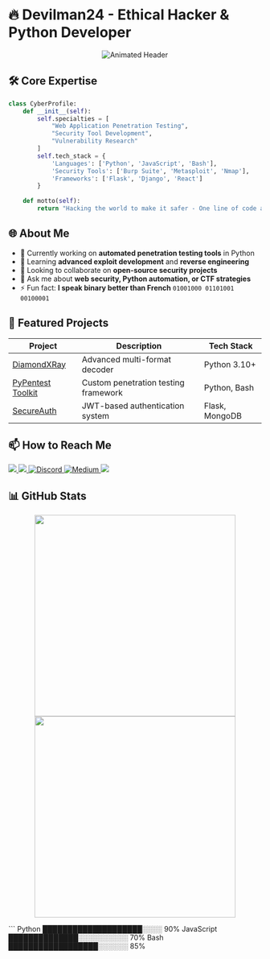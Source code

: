 
# 🔥 Devilman24 - Ethical Hacker & Python Developer

<p align="center">
  <img src="https://readme-typing-svg.demolab.com?font=Fira+Code&pause=1000&color=22D3EE&width=435&lines=Python+Developer+%7C+Penetration+Tester;Cybersecurity+Enthusiast+%7C+CTF+Player;Building+Secure+and+Elegant+Solutions" alt="Animated Header" />
</p>

## 🛠️ Core Expertise

```python
class CyberProfile:
    def __init__(self):
        self.specialties = [
            "Web Application Penetration Testing",
            "Security Tool Development", 
            "Vulnerability Research"
        ]
        self.tech_stack = {
            'Languages': ['Python', 'JavaScript', 'Bash'],
            'Security Tools': ['Burp Suite', 'Metasploit', 'Nmap'],
            'Frameworks': ['Flask', 'Django', 'React']
        }
    
    def motto(self):
        return "Hacking the world to make it safer - One line of code at a time"
```

## 🌐 About Me

- 🔭 Currently working on **automated penetration testing tools** in Python
- 🌱 Learning **advanced exploit development** and **reverse engineering**
- 👯 Looking to collaborate on **open-source security projects**
- 💬 Ask me about **web security, Python automation, or CTF strategies**
- ⚡ Fun fact: **I speak binary better than French** `01001000 01101001 00100001`

## 🚀 Featured Projects

| Project | Description | Tech Stack |
|---------|-------------|------------|
| [DiamondXRay](/) | Advanced multi-format decoder | Python 3.10+ |
| [PyPentest Toolkit](/) | Custom penetration testing framework | Python, Bash |
| [SecureAuth](/) | JWT-based authentication system | Flask, MongoDB |

## 📫 How to Reach Me

<p align="left">
  <a href="https://twitter.com/YourHandle" target="_blank">
    <img src="https://img.shields.io/badge/Twitter-1DA1F2?style=for-the-badge&logo=twitter&logoColor=white" />
  </a>
  <a href="https://linkedin.com/in/devilman24" target="_blank">
    <img src="https://img.shields.io/badge/LinkedIn-0077B5?style=for-the-badge&logo=linkedin&logoColor=white" />
  </a>
  <a href="https://discord.com/users/VotreID" target="_blank" title="Discord">
    <img src="https://img.shields.io/badge/Discord-5865F2?style=for-the-badge&logo=discord&logoColor=white" alt="Discord"/>
  </a>
  <a href="https://medium.com/@Devilman24" target="_blank">
    <img src="https://img.shields.io/badge/Medium-12100E?style=for-the-badge&logo=medium&logoColor=white" alt="Medium"/>
  </a>
  <a href="mailto:abstractdiamond@protonmail.com">
    <img src="https://img.shields.io/badge/ProtonMail-8B89CC?style=for-the-badge&logo=protonmail&logoColor=white" />
  </a>
</p>

## 📊 GitHub Stats

<p align="center">
  <img src="https://github-readme-stats.vercel.app/api?username=devilman24&show_icons=true&theme=radical" width="400"/>
  <img src="https://github-readme-streak-stats.herokuapp.com/?user=devilman24&theme=radical" width="400"/>
</p>
```
Python        ████████████████████░░░░ 90%
JavaScript    ██████████████░░░░░░░░░░ 70%
Bash          ██████████████████░░░░░░ 85%

